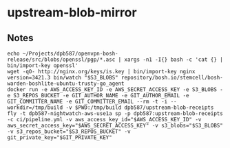 # upstream-blob-mirror

## Notes

    echo ~/Projects/dpb587/openvpn-bosh-release/src/blobs/openssl/pgp/*.asc | xargs -n1 -I{} bash -c 'cat {} | bin/import-key openssl'
    wget -qO- http://nginx.org/keys/is.key | bin/import-key nginx
    version=3421.3 bin/watch "$S3_BLOBS" repository/bosh.io/stemcell/bosh-warden-boshlite-ubuntu-trusty-go_agent
    docker run -e AWS_ACCESS_KEY_ID -e AWS_SECRET_ACCESS_KEY -e S3_BLOBS -e S3_REPOS_BUCKET -e GIT_AUTHOR_NAME -e GIT_AUTHOR_EMAIL -e GIT_COMMITTER_NAME -e GIT_COMMITTER_EMAIL --rm -t -i --workdir=/tmp/build -v $PWD:/tmp/build dpb587/upstream-blob-receipts
    fly -t dpb587-nightwatch-aws-use1a sp -p dpb587:upstream-blob-receipts -c ci/pipeline.yml -v aws_access_key_id="$AWS_ACCESS_KEY_ID" -v aws_secret_access_key="$AWS_SECRET_ACCESS_KEY" -v s3_blobs="$S3_BLOBS" -v s3_repos_bucket="$S3_REPOS_BUCKET" -v git_private_key="$GIT_PRIVATE_KEY"
